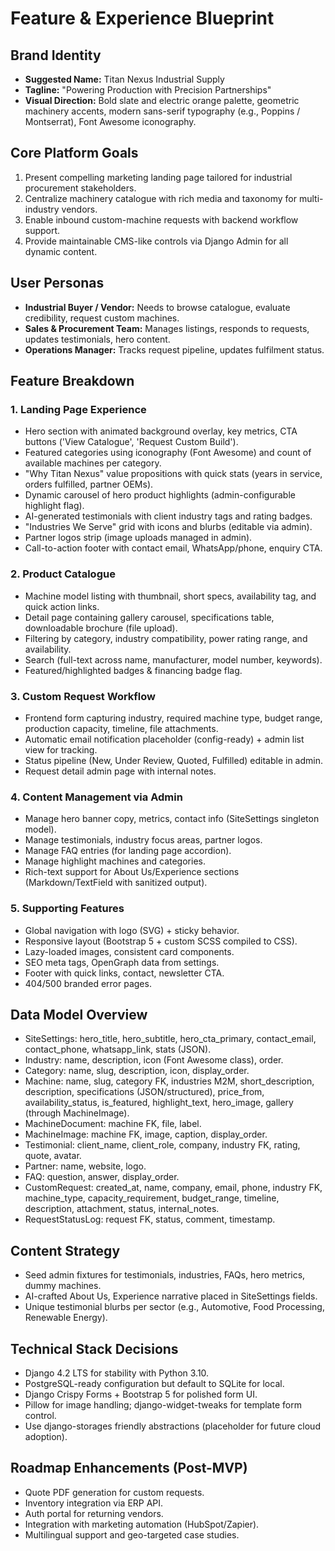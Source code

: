 # Feature & Experience Blueprint

## Brand Identity
- **Suggested Name:** Titan Nexus Industrial Supply
- **Tagline:** "Powering Production with Precision Partnerships"
- **Visual Direction:** Bold slate and electric orange palette, geometric machinery accents, modern sans-serif typography (e.g., Poppins / Montserrat), Font Awesome iconography.

## Core Platform Goals
1. Present compelling marketing landing page tailored for industrial procurement stakeholders.
2. Centralize machinery catalogue with rich media and taxonomy for multi-industry vendors.
3. Enable inbound custom-machine requests with backend workflow support.
4. Provide maintainable CMS-like controls via Django Admin for all dynamic content.

## User Personas
- **Industrial Buyer / Vendor:** Needs to browse catalogue, evaluate credibility, request custom machines.
- **Sales & Procurement Team:** Manages listings, responds to requests, updates testimonials, hero content.
- **Operations Manager:** Tracks request pipeline, updates fulfilment status.

## Feature Breakdown

### 1. Landing Page Experience
- Hero section with animated background overlay, key metrics, CTA buttons ('View Catalogue', 'Request Custom Build').
- Featured categories using iconography (Font Awesome) and count of available machines per category.
- "Why Titan Nexus" value propositions with quick stats (years in service, orders fulfilled, partner OEMs).
- Dynamic carousel of hero product highlights (admin-configurable highlight flag).
- AI-generated testimonials with client industry tags and rating badges.
- "Industries We Serve" grid with icons and blurbs (editable via admin).
- Partner logos strip (image uploads managed in admin).
- Call-to-action footer with contact email, WhatsApp/phone, enquiry CTA.

### 2. Product Catalogue
- Machine model listing with thumbnail, short specs, availability tag, and quick action links.
- Detail page containing gallery carousel, specifications table, downloadable brochure (file upload).
- Filtering by category, industry compatibility, power rating range, and availability.
- Search (full-text across name, manufacturer, model number, keywords).
- Featured/highlighted badges & financing badge flag.

### 3. Custom Request Workflow
- Frontend form capturing industry, required machine type, budget range, production capacity, timeline, file attachments.
- Automatic email notification placeholder (config-ready) + admin list view for tracking.
- Status pipeline (New, Under Review, Quoted, Fulfilled) editable in admin.
- Request detail admin page with internal notes.

### 4. Content Management via Admin
- Manage hero banner copy, metrics, contact info (SiteSettings singleton model).
- Manage testimonials, industry focus areas, partner logos.
- Manage FAQ entries (for landing page accordion).
- Manage highlight machines and categories.
- Rich-text support for About Us/Experience sections (Markdown/TextField with sanitized output).

### 5. Supporting Features
- Global navigation with logo (SVG) + sticky behavior.
- Responsive layout (Bootstrap 5 + custom SCSS compiled to CSS).
- Lazy-loaded images, consistent card components.
- SEO meta tags, OpenGraph data from settings.
- Footer with quick links, contact, newsletter CTA.
- 404/500 branded error pages.

## Data Model Overview
- SiteSettings: hero_title, hero_subtitle, hero_cta_primary, contact_email, contact_phone, whatsapp_link, stats (JSON).
- Industry: name, description, icon (Font Awesome class), order.
- Category: name, slug, description, icon, display_order.
- Machine: name, slug, category FK, industries M2M, short_description, description, specifications (JSON/structured), price_from, availability_status, is_featured, highlight_text, hero_image, gallery (through MachineImage).
- MachineDocument: machine FK, file, label.
- MachineImage: machine FK, image, caption, display_order.
- Testimonial: client_name, client_role, company, industry FK, rating, quote, avatar.
- Partner: name, website, logo.
- FAQ: question, answer, display_order.
- CustomRequest: created_at, name, company, email, phone, industry FK, machine_type, capacity_requirement, budget_range, timeline, description, attachment, status, internal_notes.
- RequestStatusLog: request FK, status, comment, timestamp.

## Content Strategy
- Seed admin fixtures for testimonials, industries, FAQs, hero metrics, dummy machines.
- AI-crafted About Us, Experience narrative placed in SiteSettings fields.
- Unique testimonial blurbs per sector (e.g., Automotive, Food Processing, Renewable Energy).

## Technical Stack Decisions
- Django 4.2 LTS for stability with Python 3.10.
- PostgreSQL-ready configuration but default to SQLite for local.
- Django Crispy Forms + Bootstrap 5 for polished form UI.
- Pillow for image handling; django-widget-tweaks for template form control.
- Use django-storages friendly abstractions (placeholder for future cloud adoption).

## Roadmap Enhancements (Post-MVP)
- Quote PDF generation for custom requests.
- Inventory integration via ERP API.
- Auth portal for returning vendors.
- Integration with marketing automation (HubSpot/Zapier).
- Multilingual support and geo-targeted case studies.